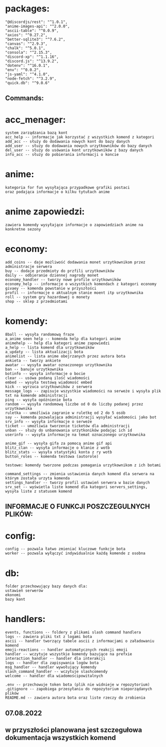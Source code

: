 # packages:
    "@discordjs/rest": "^1.0.1",
    "anime-images-api": "^2.0.0",
    "ascii-table": "^0.0.9",
    "axios": "^0.27.2",
    "better-sqlite3": "^7.6.2",
    "canvas": "^2.9.3",
    "chalk": "^5.0.1",
    "consola": "^2.15.3",
    "discord-xp": "^1.1.16",
    "discord.js": "^13.9.2",
    "dotenv": "^16.0.1",
    "env": "^0.0.2",
    "js-yaml": "^4.1.0",
    "node-fetch": "^3.2.9",
    "quick.db": "^9.0.6"

## Commands:

# acc_menager:
    system zarządzania bazą kont
    acc_help -- informacje jak korzystać z wszystkich komend z kategori
    add_acc -- służy do dodawania nowych kont do bazy danych
    add_user -- służy do dodawania nowych urzytkowników do bazy danych
    del_user -- służy do usówania kont urzytkowników z bazy danych
    info_acc -- służy do pobierania informacji o koncie 

# anime:
    kategoria for fun wysyłająca przypadkowe grafiki postaci
    oraz podająca informacje o kilku tytułach anime

# anime zapowiedzi:
    zawiera komendy wysyłające informacje o zapowiedziach anime na konkretne sezony

# economy:
    add_coins -- daje możliwość dodawania monet urzytkownikom przez administracje serwera
    buy -- dodaje przedmioty do przfili urzytkowników
    daily -- odbieranie dziennej nagrody monet
    economy_handler -- tworzy nowe profile urzytkowników
    economy_help -- informacje o wszystkich komendach z kategori economy
    givaey -- komenda powstanie w przyszłości
    profil -- informacje o aktualnym stanie moent itp urzytkownika
    roll -- system gry hazardowej o monety
    shop -- sklep z przedmiotami

# komendy:
    8ball -- wysyła randomową fraze
    a_anime seen help -- komenda help dla kategori anime
    animehelp -- help dla kategori anime zapowiedzi
    a_help -- lista komend dla urzytkowników
    a_updaty -- lista aktualizacji bota
    animelist -- lista anime obejrzanych przez autora bota
    ankieta -- tworzy ankiete
    awatar -- wysyła awatar oznaczonego urzytkownika
    ban -- banuje urzytkownika
    botinfo -- wysyła informacje o bocie
    clear -- usówa podaną ilość wiadomości
    embed -- wysyła testową wiadomość embed
    kick -- wyrzuca urzytkowników z serwera
    message_logs -- zapisuje wszystkie wiadomości na serweże i wysyła plik txt na komende administracji
    ping -- wysyła opóżnienie bota
    random -- wysyła randomową liczbe od 0 do liczby podanej przez urzytkownika
    ruletka -- umożliwia zagranie w ruletkę od 2 do 5 osób
    say -- komenda pozwalająca administracji wysyłać wiadomości jako bot
    srv_info -- wysyła informacje o serweże
    ticket -- umożliwia tworzenie ticketów dla administracji
    unban -- służy do unbanowania urzytkoników podając ich id
    userinfo -- wysyła informacje na temat oznaczonego urzytkownika

    anime_gif -- wysyła gifa za pomocą anime gif api
    blitz_clan -- wysyła informacje o klanie z wotb
    blitz_stats -- wysyła statystyki konta z ry wotb
    button_roles -- komenda testowa (autorole)

    testowe: komendy tworzone podczas pomagania urzytkownikom z ich botami

    command_settings -- zmienia ustawienia danych komend dla serwera na którym została urzyta komenda
    settings_handler -- tworzy profil ustawień serwera w bazie danych
    srv_set -- wyświetla liste komend dla kategori servers_settings,
    wysyła liste z statusem komend

## INFORMACJE O FUNKCJI POSZCZEGULNYCH PLIKÓW:

# config:
    config -- pozwala łatwo zmieniać kluczowe funkcje bota
    worker -- pozwala wyłączyć indywidualnie każdą komende z osobna

# db:
    folder przechowujący bazy danych dla:
    ustawień serwerów
    ekonomi
    bazy kont

# handlers:
    events, functions -- foldery z plikami slash command handlera
    logs -- zawiera pliki txt z logami bota
    ascii -- handler tworzący tabele ascii z informacjami o załadowaniu komend
    emoji-reactions -- handler automatycznych reakcji emoji
    handler -- wczytuje wszystkie komendy bazujące na prefxie
    interaction_handler -- handler dla interakcji
    logs -- handler dla zapisywania logów bota
    msg_handler -- handler wywołujący komendy
    slash_command_handler -- wczytuje slashcomendy
    welcome -- handler dla wiadomościpowitalnych

    .env -- przechowuje token bota (plik nie widnieje w repozytorium)
    .gitignore -- zapobiega przesyłaniu do repozytorium nieporządanych plików
    README.md -- zawiera autora bota oraz liste rzeczy do zrobienia
## 07.08.2022
## w przyszłości planowana jest szczegułowa dokumentacja wszystkich komend